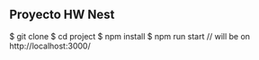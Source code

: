 ## Proyecto HW Nest
$ git clone
$ cd project
$ npm install
$ npm run start // will be on http://localhost:3000/


